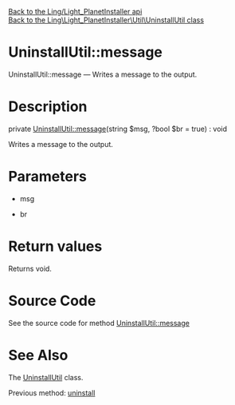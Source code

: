 [Back to the Ling/Light_PlanetInstaller api](https://github.com/lingtalfi/Light_PlanetInstaller/blob/master/doc/api/Ling/Light_PlanetInstaller.md)<br>
[Back to the Ling\Light_PlanetInstaller\Util\UninstallUtil class](https://github.com/lingtalfi/Light_PlanetInstaller/blob/master/doc/api/Ling/Light_PlanetInstaller/Util/UninstallUtil.md)


UninstallUtil::message
================



UninstallUtil::message — Writes a message to the output.




Description
================


private [UninstallUtil::message](https://github.com/lingtalfi/Light_PlanetInstaller/blob/master/doc/api/Ling/Light_PlanetInstaller/Util/UninstallUtil/message.md)(string $msg, ?bool $br = true) : void




Writes a message to the output.




Parameters
================


- msg

    

- br

    


Return values
================

Returns void.








Source Code
===========
See the source code for method [UninstallUtil::message](https://github.com/lingtalfi/Light_PlanetInstaller/blob/master/Util/UninstallUtil.php#L120-L126)


See Also
================

The [UninstallUtil](https://github.com/lingtalfi/Light_PlanetInstaller/blob/master/doc/api/Ling/Light_PlanetInstaller/Util/UninstallUtil.md) class.

Previous method: [uninstall](https://github.com/lingtalfi/Light_PlanetInstaller/blob/master/doc/api/Ling/Light_PlanetInstaller/Util/UninstallUtil/uninstall.md)<br>

